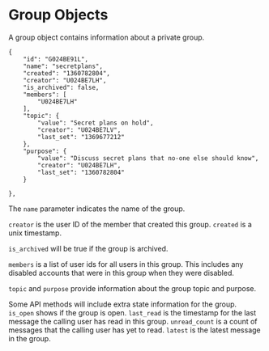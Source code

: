 # Group Objects

A group object contains information about a private group.

    {
        "id": "G024BE91L",
        "name": "secretplans",
        "created": "1360782804",
        "creator": "U024BE7LH",
        "is_archived": false,
        "members": [
            "U024BE7LH"
        ],
        "topic": {
            "value": "Secret plans on hold",
            "creator": "U024BE7LV",
            "last_set": "1369677212"
        },
        "purpose": {
            "value": "Discuss secret plans that no-one else should know",
            "creator": "U024BE7LH",
            "last_set": "1360782804"
        }

    },

The `name` parameter indicates the name of the group.

`creator` is the user ID of the member that created this group. `created` is
a unix timestamp.

`is_archived` will be true if the group is archived.

`members` is a list of user ids for all users in this group. This
includes any disabled accounts that were in this group when they were
disabled.

`topic` and `purpose` provide information about the group topic and purpose.

Some API methods will include extra state information for the group.
`is_open` shows if the group is open. `last_read` is the timestamp for the
last message the calling user has read in this group. `unread_count` is a
count of messages that the calling user has yet to read. `latest` is the
latest message in the group.
